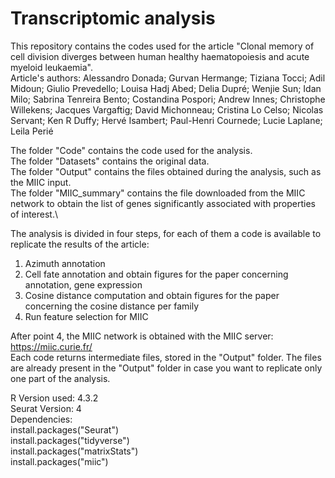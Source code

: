 # Transcriptomic analysis
This repository contains the codes used for the article "Clonal memory of cell division diverges between human healthy haematopoiesis and acute myeloid leukaemia".\
Article's authors: Alessandro Donada; Gurvan Hermange; Tiziana Tocci; Adil Midoun; Giulio Prevedello; Louisa Hadj Abed; Delia Dupré; Wenjie Sun; Idan Milo; Sabrina Tenreira Bento; Costandina Pospori; Andrew Innes; Christophe Willekens; Jacques Vargaftig; David Michonneau; Cristina Lo Celso; Nicolas Servant; Ken R Duffy; Hervé Isambert; Paul-Henri Cournede; Lucie Laplane; Leila Perié

The folder "Code" contains the code used for the analysis.\
The folder "Datasets" contains the original data.\
The folder "Output" contains the files obtained during the analysis, such as the MIIC input.\
The folder "MIIC_summary" contains the file downloaded from the MIIC network to obtain the list of genes significantly associated with properties of interest.\

The analysis is divided in four steps, for each of them a code is available to replicate the results of the article:
1. Azimuth annotation 
2. Cell fate annotation and obtain figures for the paper concerning annotation, gene expression 
3. Cosine distance computation and obtain figures for the paper concerning the cosine distance per family 
4. Run feature selection for MIIC 

After point 4, the MIIC network is obtained with the MIIC server: https://miic.curie.fr/ \
Each code returns intermediate files, stored in the "Output" folder. The files are already present in the "Output" folder in case you want to replicate only one part of the analysis.

R Version used: 4.3.2\
Seurat Version: 4\
Dependencies:\
install.packages("Seurat")\
install.packages("tidyverse")\
install.packages("matrixStats")\
install.packages("miic")
